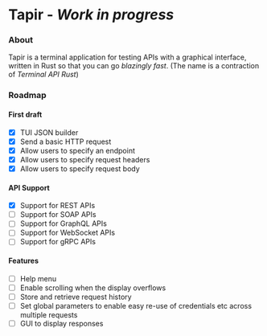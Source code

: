 # Tapir - *Work in progress*

### About

Tapir is a terminal application for testing APIs with a graphical interface, written in Rust so that you can go *blazingly fast*.
(The name is a contraction of *Terminal API Rust*)

### Roadmap

#### First draft

- [x] TUI JSON builder
- [x] Send a basic HTTP request
- [x] Allow users to specify an endpoint
- [x] Allow users to specify request headers
- [x] Allow users to specify request body

#### API Support

- [x] Support for REST APIs
- [ ] Support for SOAP APIs
- [ ] Support for GraphQL APIs
- [ ] Support for WebSocket APIs
- [ ] Support for gRPC APIs

#### Features

- [ ] Help menu
- [ ] Enable scrolling when the display overflows
- [ ] Store and retrieve request history
- [ ] Set global parameters to enable easy re-use of credentials etc across multiple requests
- [ ] GUI to display responses
